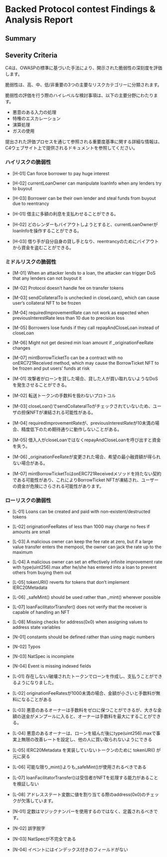 # Backed Protocol contest Findings & Analysis Report

## Summary

## Severity Criteria
C4は、OWASPの標準に基づいた手法により、開示された脆弱性の深刻度を評価します。  

脆弱性は、高、中、低/非重要の3つの主要なリスクカテゴリーに分類されます。  

脆弱性の評価を行う際のハイレベルな検討事項は、以下の主要分野にわたります。  

- 悪意のある入力の処理
- 特権のエスカレーション
- 演算処理
- ガスの使用

提出された評価プロセスを通じて参照される重要度基準に関する詳細な情報は、C4ウェブサイト上で提供されるドキュメントを参照してください。

### ハイリスクの脆弱性

- [H-01] Can force borrower to pay huge interest
- [H-02] currentLoanOwner can manipulate loanInfo when any lenders try to buyout
- [H-03] Borrower can be their own lender and steal funds from buyout due to reentrancy

- [H-01] 借主に多額の利息を支払わせることができる。
- [H-02] どのレンダーもバイアウトしようとすると、currentLoanOwnerがloanInfoを操作することができる。
- [H-03] 借り手が自分自身の貸し手となり、reentrancyのためにバイアウトから資金を盗むことができる。

### ミドルリスクの脆弱性

- [M-01] When an attacker lends to a loan, the attacker can trigger DoS that any lenders can not buyout it
- [M-02] Protocol doesn’t handle fee on transfer tokens
- [M-03] sendCollateralTo is unchecked in closeLoan(), which can cause user’s collateral NFT to be frozen
- [M-04] requiredImprovementRate can not work as expected when previousInterestRate less than 10 due to precision loss
- [M-05] Borrowers lose funds if they call repayAndCloseLoan instead of closeLoan
- [M-06] Might not get desired min loan amount if _originationFeeRate changes
- [M-07] mintBorrowTicketTo can be a contract with no onERC721Received method, which may cause the BorrowTicket NFT to be frozen and put users’ funds at risk

- [M-01] 攻撃者がローンを貸した場合、貸した人が買い取れないようなDoSを発生させることができる。
- [M-02] 転送トークンの手数料を扱わないプロトコル
- [M-03] closeLoan()でsendCollateralToがチェックされていないため、ユーザの担保NFTが凍結される可能性がある。
- [M-04] requiredImprovementRateが、previousInterestRateが10未満の場合、精度低下のため期待通りに動作しないことがある。
- [M-05] 借入人がcloseLoanではなくrepayAndCloseLoanを呼び出すと資金を失う。
- [M-06] _originationFeeRateが変更された場合、希望の最小融資額が得られない場合がある。
- [M-07] mintBorrowTicketToはonERC721Receivedメソッドを持たない契約である可能性があり、これによりBorrowTicket NFTが凍結され、ユーザーの資金が危険にさらされる可能性があります。

### ローリスクの脆弱性

- [L-01] Loans can be created and paid with non-existent/destructed tokens
- [L-02] originationFeeRates of less than 1000 may charge no fees if amounts are small
- [L-03] A malicious owner can keep the fee rate at zero, but if a large value transfer enters the mempool, the owner can jack the rate up to the maximum
- [L-04] A malicious owner can set an effectively infinite improvement rate with type(uint256).max after he/she has entered into a loan to prevent others from buying them out
- [L-05] tokenURI() reverts for tokens that don’t implement IERC20Metadata
- [L-06] _safeMint() should be used rather than _mint() wherever possible
- [L-07] loanFacilitatorTransfer() does not verify that the receiver is capable of handling an NFT
- [L-08] Missing checks for address(0x0) when assigning values to address state variables
- [N-01] constants should be defined rather than using magic numbers
- [N-02] Typos
- [N-03] NatSpec is incomplete
- [N-04] Event is missing indexed fields

- [L-01] 存在しない/破壊されたトークンでローンを作成し、支払うことができるようになりました。
- [L-02] originationFeeRatesが1000未満の場合、金額が小さいと手数料が無料になることがある
- [L-03] 悪意のあるオーナーは手数料をゼロに保つことができるが、大きな金額の送金がメンプールに入ると、オーナーは手数料を最大にすることができる。
- [L-04] 悪意のあるオーナーは、ローンを組んだ後にtype(uint256).maxで事実上無限の改善レートを設定し、他の人に買い取られないようにできる
- [L-05] IERC20Metadata を実装していないトークンのために tokenURI() が元に戻る
- [L-06] 可能な限り_mint()よりも_safeMint()が使用されるべきである
- [L-07] loanFacilitatorTransfer()は受信者がNFTを処理する能力があることを検証しない
- [L-08] アドレスステート変数に値を割り当てる際のaddress(0x0)のチェックが欠落しています。
- [N-01] 定数はマジックナンバーを使用するのではなく、定義されるべきです。
- [N-02] 誤字脱字
- [N-03] NatSpecが不完全である
- [N-04] イベントにはインデックス付きのフィールドがない
